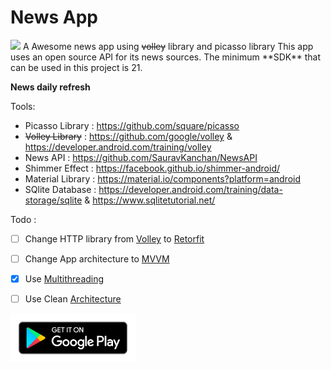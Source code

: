 # News App
<img src="https://img.shields.io/github/issues-closed/mehranalam/newsapp"/>
A Awesome news app using <s>volley</s> library and picasso library 
This app uses an open source API for its news sources. 
The minimum **SDK** that can be used in this project is 21.

**News daily refresh**


Tools:

- Picasso Library : https://github.com/square/picasso
- <s>Volley Library</s> : https://github.com/google/volley & https://developer.android.com/training/volley
- News API : https://github.com/SauravKanchan/NewsAPI
- Shimmer Effect : https://facebook.github.io/shimmer-android/ 
- Material Library : https://material.io/components?platform=android
- SQlite Database : https://developer.android.com/training/data-storage/sqlite & https://www.sqlitetutorial.net/

Todo :

- [ ] Change HTTP library from [Volley](https://developer.android.com/training/volley) to [Retorfit](https://square.github.io/retrofit/)
- [ ] Change App architecture to [MVVM](https://en.wikipedia.org/wiki/Model%E2%80%93view%E2%80%93viewmodel)
- [X] Use [Multithreading](https://developer.android.com/guide/components/processes-and-threads)
- [ ] Use Clean [Architecture](https://www.toptal.com/android/android-apps-mvvm-with-clean-architecture)


<div>
  <a href="https://github.com/Mehranalam/NewsApp/raw/main/apk/debug/newsApp.apk">
  <img src="https://raw.githubusercontent.com/Mehranalam/NewsApp/main/tmp/google-play-badge.png" width="200" height"300"/>
    </a>
  </div>
